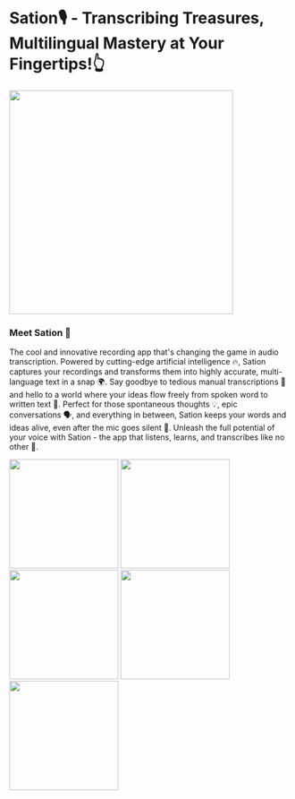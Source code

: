# Sation🎙️ - **Transcribing Treasures, Multilingual Mastery at Your Fingertips!👆**
<div>
  <img src="https://user-images.githubusercontent.com/15661593/227635796-06f1f42e-a57e-48c9-b230-fd49cc618e07.png" width="400">
</div>


### Meet Sation 🎤
The cool and innovative recording app that's changing the game in audio transcription. Powered by cutting-edge artificial intelligence 🔥, Sation captures your recordings and transforms them into highly accurate, multi-language text in a snap 🌍. Say goodbye to tedious manual transcriptions 👋 and hello to a world where your ideas flow freely from spoken word to written text 🚀. Perfect for those spontaneous thoughts 💡, epic conversations 🗣️, and everything in between, Sation keeps your words and ideas alive, even after the mic goes silent 📝. Unleash the full potential of your voice with Sation - the app that listens, learns, and transcribes like no other 🌟.

<div>
  <img src="https://user-images.githubusercontent.com/15661593/227645901-ed35968f-6ac4-4904-a82f-4d568843ac63.png" width="195">
  <img src="https://user-images.githubusercontent.com/15661593/227644658-da657ed8-5fb5-4859-84e4-71adb6532be5.jpg" width="195">
  <img src="https://user-images.githubusercontent.com/15661593/227644611-c4ccfc99-2ba2-47c9-b1c9-c1bc12040c0f.png" width="195">
  <img src="https://user-images.githubusercontent.com/15661593/227645553-a27e8dd0-dbd8-4019-834c-3f8d25d702f4.jpg" width="195">
  <img src="https://user-images.githubusercontent.com/15661593/227644636-6f4fdc20-6faa-47e8-b1c4-e5b5f710c1f8.jpg" width="195">
</div>
